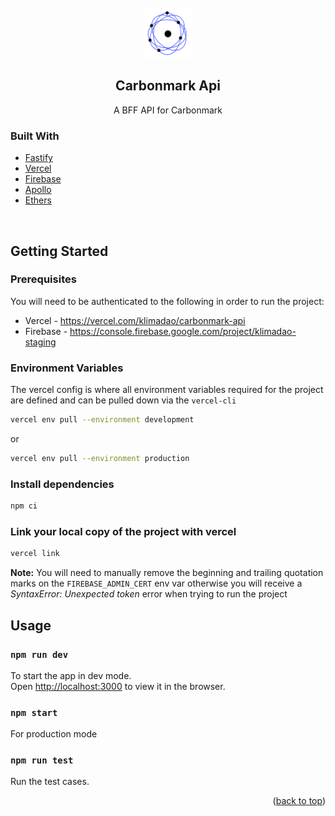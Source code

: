 <!-- PROJECT LOGO -->
<br />
<div align="center">
  <a href="https://github.com/github_username/repo_name">
    <img src="./logo.png" alt="Logo" width="80" height="80">
  </a>

<h2 align="center">Carbonmark Api</h2>

  <p align="center">
    A BFF API for Carbonmark
    <br />
  </p>
</div>

### Built With

- [Fastify](https://fastify.io)
- [Vercel](https://vercel.com)
- [Firebase](https://firebase.google.com)
- [Apollo](https://www.apollographql.com/)
- [Ethers](https://docs.ethers.org/)

<br />

## Getting Started

### Prerequisites

You will need to be authenticated to the following in order to run the project:

- Vercel - https://vercel.com/klimadao/carbonmark-api
- Firebase - https://console.firebase.google.com/project/klimadao-staging

### Environment Variables

The vercel config is where all environment variables required for the project are defined and can be pulled down via the `vercel-cli`

```sh
vercel env pull --environment development
```

or

```sh
vercel env pull --environment production
```

### Install dependencies

```sh
npm ci
```

### Link your local copy of the project with vercel

```sh
vercel link
```

**Note:** You will need to manually remove the beginning and trailing quotation marks on the `FIREBASE_ADMIN_CERT` env var otherwise you will receive a _SyntaxError: Unexpected token_ error when trying to run the project

<!-- USAGE EXAMPLES -->

## Usage

### `npm run dev`

To start the app in dev mode.\
Open [http://localhost:3000](http://localhost:3000) to view it in the browser.

### `npm start`

For production mode

### `npm run test`

Run the test cases.

<!-- TODO Add description about deployment process -->
<!-- TODO Add description of available endpoints -->

<p align="right">(<a href="#readme-top">back to top</a>)</p>
